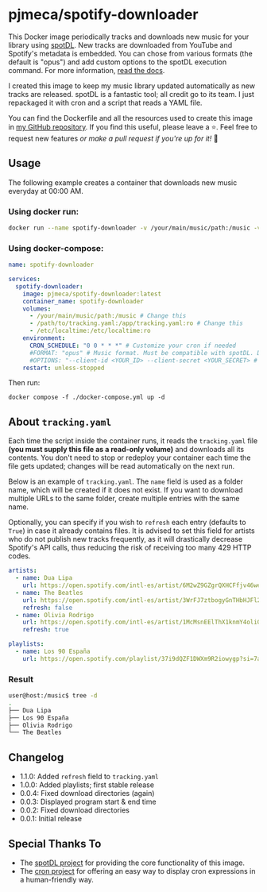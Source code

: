 # pjmeca/spotify-downloader

This Docker image periodically tracks and downloads new music for your library using [spotDL](https://github.com/spotDL/spotify-downloader). New tracks are downloaded from YouTube and Spotify's metadata is embedded. You can chose from various formats (the default is "opus") and add custom options to the spotDL execution command. For more information, [read the docs](https://spotdl.readthedocs.io).

I created this image to keep my music library updated automatically as new tracks are released. spotDL is a fantastic tool; all credit go to its team. I just repackaged it with cron and a script that reads a YAML file.

You can find the Dockerfile and all the resources used to create this image in [my GitHub repository](https://github.com/pjmeca/spotify-downloader). If you find this useful, please leave a ⭐. Feel free to request new features *or make a pull request if you're up for it!* 💪

## Usage

The following example creates a container that downloads new music everyday at 00:00 AM.

### Using docker run:

```sh
docker run --name spotify-downloader -v /your/main/music/path:/music -v /path/to/tracking.yaml:/app/tracking.yaml:ro -v /etc/localtime:/etc/localtime:ro -e CRON_SCHEDULE="0 0 * * *" --restart unless-stopped pjmeca/spotify-downloader:latest
```

### Using docker-compose:

```yml docker-compose.yml
name: spotify-downloader

services:
  spotify-downloader:
    image: pjmeca/spotify-downloader:latest
    container_name: spotify-downloader
    volumes:
      - /your/main/music/path:/music # Change this
      - /path/to/tracking.yaml:/app/tracking.yaml:ro # Change this
      - /etc/localtime:/etc/localtime:ro
    environment:
      CRON_SCHEDULE: "0 0 * * *" # Customize your cron if needed
      #FORMAT: "opus" # Music format. Must be compatible with spotDL. Defaults to "opus".
      #OPTIONS: "--client-id <YOUR_ID> --client-secret <YOUR_SECRET> # Additional spotDL options. I like to add here my Spotify credentials.
    restart: unless-stopped
```

Then run:

```
docker compose -f ./docker-compose.yml up -d
```

## About `tracking.yaml`

Each time the script inside the container runs, it reads the `tracking.yaml` file **(you must supply this file as a read-only volume)** and downloads all its contents. You don't need to stop or redeploy your container each time the file gets updated; changes will be read automatically on the next run.

Below is an example of `tracking.yaml`. The `name` field is used as a folder name, which will be created if it does not exist. If you want to download multiple URLs to the same folder, create multiple entries with the same name.

Optionally, you can specify if you wish to `refresh` each entry (defaults to `True`) in case it already contains files. It is advised to set this field for artists who do not publish new tracks frequently, as it will drastically decrease Spotify's API calls, thus reducing the risk of receiving too many 429 HTTP codes.

```yaml
artists:
  - name: Dua Lipa
    url: https://open.spotify.com/intl-es/artist/6M2wZ9GZgrQXHCFfjv46we?si=p0oIec8oSkWbb0FSJ1CHVw
  - name: The Beatles
    url: https://open.spotify.com/intl-es/artist/3WrFJ7ztbogyGnTHbHJFl2?si=s1ZRiu9rT6WbL5WPtW3rDA
    refresh: false
  - name: Olivia Rodrigo
    url: https://open.spotify.com/intl-es/artist/1McMsnEElThX1knmY4oliG?si=1AJfFUAgTdquWXOI7643xw
    refresh: true

playlists:
  - name: Los 90 España
    url: https://open.spotify.com/playlist/37i9dQZF1DWXm9R2iowygp?si=7a8a840ee1b14436
```

### Result

```bash
user@host:/music$ tree -d
.
├── Dua Lipa
├── Los 90 España
├── Olivia Rodrigo
└── The Beatles
```


## Changelog

- 1.1.0: Added `refresh` field to `tracking.yaml`
- 1.0.0: Added playlists; first stable release
- 0.0.4: Fixed download directories (again)
- 0.0.3: Displayed program start & end time
- 0.0.2: Fixed download directories
- 0.0.1: Initial release

## Special Thanks To

- The [spotDL project](https://github.com/spotDL/spotify-downloader) for providing the core functionality of this image.
- The [cron project](https://github.com/lnquy/cron) for offering an easy way to display cron expressions in a human-friendly way.
